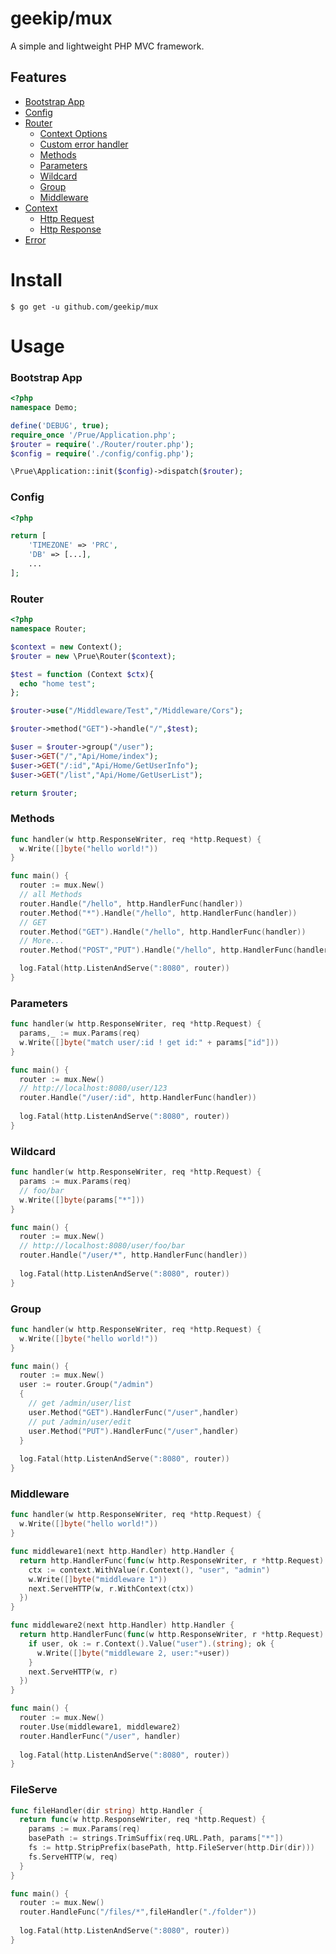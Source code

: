 # geekip/mux
A simple and lightweight PHP MVC framework.

## Features

* [Bootstrap App](#static-routes)
* [Config](#custom-handler)
* [Router](#group)
	* [Context Options](#group)
	* [Custom error handler](#group)
	* [Methods](#group)
	* [Parameters](#group)
	* [Wildcard](#group)
	* [Group](#group)
	* [Middleware](#group)
* [Context](#custom-error-handler)
	* [Http Request](#methods)
	* [Http Response](#parameters)
* [Error](#wildcard)

# Install
`$ go get -u github.com/geekip/mux`

# Usage

### Bootstrap App
``` php
<?php
namespace Demo;

define('DEBUG', true);
require_once '/Prue/Application.php';
$router = require('./Router/router.php');
$config = require('./config/config.php');

\Prue\Application::init($config)->dispatch($router);
```

### Config
``` php
<?php

return [
	'TIMEZONE' => 'PRC',
	'DB' => [...],
	...
];

```

### Router

``` php
<?php
namespace Router;

$context = new Context();
$router = new \Prue\Router($context);

$test = function (Context $ctx){
  echo "home test";
};

$router->use("/Middleware/Test","/Middleware/Cors");

$router->method("GET")->handle("/",$test);

$user = $router->group("/user");
$user->GET("/","Api/Home/index");
$user->GET("/:id","Api/Home/GetUserInfo");
$user->GET("/list","Api/Home/GetUserList");

return $router;
```

### Methods

``` go
func handler(w http.ResponseWriter, req *http.Request) {
  w.Write([]byte("hello world!"))
}

func main() {
  router := mux.New()
  // all Methods
  router.Handle("/hello", http.HandlerFunc(handler))
  router.Method("*").Handle("/hello", http.HandlerFunc(handler))
  // GET
  router.Method("GET").Handle("/hello", http.HandlerFunc(handler))
  // More...
  router.Method("POST","PUT").Handle("/hello", http.HandlerFunc(handler))

  log.Fatal(http.ListenAndServe(":8080", router))
}
```

### Parameters

``` go
func handler(w http.ResponseWriter, req *http.Request) {
  params,_ := mux.Params(req)
  w.Write([]byte("match user/:id ! get id:" + params["id"]))
}

func main() {
  router := mux.New()
  // http://localhost:8080/user/123
  router.Handle("/user/:id", http.HandlerFunc(handler))
  
  log.Fatal(http.ListenAndServe(":8080", router))
}
```

### Wildcard

``` go
func handler(w http.ResponseWriter, req *http.Request) {
  params := mux.Params(req)
  // foo/bar
  w.Write([]byte(params["*"]))
}

func main() {
  router := mux.New()
  // http://localhost:8080/user/foo/bar
  router.Handle("/user/*", http.HandlerFunc(handler))
  
  log.Fatal(http.ListenAndServe(":8080", router))
}
```


### Group

``` go
func handler(w http.ResponseWriter, req *http.Request) {
  w.Write([]byte("hello world!"))
}

func main() {
  router := mux.New()
  user := router.Group("/admin")
  {
    // get /admin/user/list
    user.Method("GET").HandlerFunc("/user",handler)
    // put /admin/user/edit
    user.Method("PUT").HandlerFunc("/user",handler)
  }
  
  log.Fatal(http.ListenAndServe(":8080", router))
}
```

### Middleware

``` go
func handler(w http.ResponseWriter, req *http.Request) {
  w.Write([]byte("hello world!"))
}

func middleware1(next http.Handler) http.Handler {
  return http.HandlerFunc(func(w http.ResponseWriter, r *http.Request) {
    ctx := context.WithValue(r.Context(), "user", "admin")
    w.Write([]byte("middleware 1"))
    next.ServeHTTP(w, r.WithContext(ctx))
  })
}

func middleware2(next http.Handler) http.Handler {
  return http.HandlerFunc(func(w http.ResponseWriter, r *http.Request) {
    if user, ok := r.Context().Value("user").(string); ok {
      w.Write([]byte("middleware 2, user:"+user))
    }
    next.ServeHTTP(w, r)
  })
}

func main() {
  router := mux.New()
  router.Use(middleware1, middleware2)
  router.HandlerFunc("/user", handler)
  
  log.Fatal(http.ListenAndServe(":8080", router))
}
```

### FileServe

``` go
func fileHandler(dir string) http.Handler {
  return func(w http.ResponseWriter, req *http.Request) {
    params := mux.Params(req)
    basePath := strings.TrimSuffix(req.URL.Path, params["*"])
    fs := http.StripPrefix(basePath, http.FileServer(http.Dir(dir)))
    fs.ServeHTTP(w, req)
  }
}

func main() {
  router := mux.New()
  router.HandleFunc("/files/*",fileHandler("./folder"))
  
  log.Fatal(http.ListenAndServe(":8080", router))
}
```